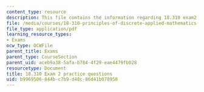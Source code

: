 ```yaml
---
content_type: resource
description: This file contains the information regarding 18.310 exam2 practice questions.
file: /media/courses/18-310-principles-of-discrete-applied-mathematics-fall-2013/b9969506844bc7b9d48c86d41b078958_MIT18_310F13_PracExam2.pdf
file_type: application/pdf
learning_resource_types:
- Exams
ocw_type: OCWFile
parent_title: Exams
parent_type: CourseSection
parent_uid: aceb9a38-5afa-b784-4f29-eae4479fb028
resourcetype: Document
title: 18.310 Exam 2 practice questions
uid: b9969506-844b-c7b9-d48c-86d41b078958
---
```

